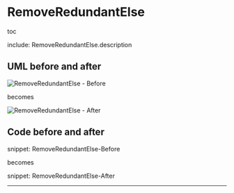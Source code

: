 # RemoveRedundantElse

toc

include: RemoveRedundantElse.description

## UML before and after

![RemoveRedundantElse - Before](../../uml/Before/IfStatements/RemoveRedundantElse.svg?raw=true)

becomes

![RemoveRedundantElse - After](../../uml/After/IfStatements/RemoveRedundantElse.svg?raw=true)

## Code before and after

snippet: RemoveRedundantElse-Before

becomes

snippet: RemoveRedundantElse-After

-----

